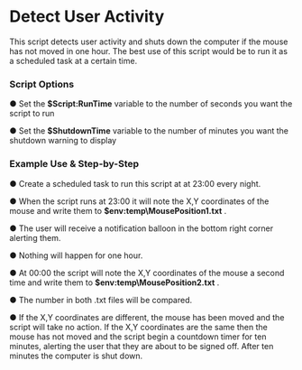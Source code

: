 # Detect User Activity

This script detects user activity and shuts down the computer if the mouse has not moved in one hour. 
The best use of this script would be to run it as a scheduled task at a certain time.

### Script Options

● Set the **$Script:RunTime** variable to the number of seconds you want the script to run

● Set the **$ShutdownTime** variable to the number of minutes you want the shutdown warning to display

### Example Use & Step-by-Step

● Create a scheduled task to run this script at at 23:00 every night.

● When the script runs at 23:00 it will note the X,Y coordinates of the mouse and write them to **$env:temp\MousePosition1.txt** .

● The user will receive a notification balloon in the bottom right corner alerting them.

● Nothing will happen for one hour.

● At 00:00 the script will note the X,Y coordinates of the mouse a second time and write them to **$env:temp\MousePosition2.txt** .

● The number in both .txt files will be compared. 

● If the X,Y coordinates are different, the mouse has been moved and the script will take no action. If the X,Y coordinates are the same then the mouse has not moved and the script begin a countdown timer for ten minutes, alerting the user that they are about to be signed off. After ten minutes the computer is shut down.
